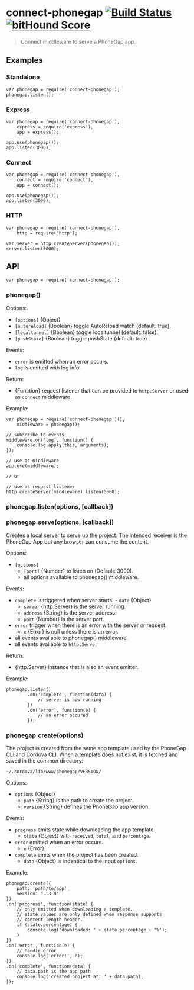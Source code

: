 # connect-phonegap [![Build Status][travis-ci-img]][travis-ci-url] [![bitHound Score][bithound-img]][bithound-url]

> Connect middleware to serve a PhoneGap app.

## Examples

### Standalone

    var phonegap = require('connect-phonegap');
    phonegap.listen();

### Express

    var phonegap = require('connect-phonegap'),
        express = require('express'),
        app = express();

    app.use(phonegap());
    app.listen(3000);

### Connect

    var phonegap = require('connect-phonegap'),
        connect = require('connect'),
        app = connect();

    app.use(phonegap());
    app.listen(3000);

### HTTP

    var phonegap = require('connect-phonegap'),
        http = require('http');

    var server = http.createServer(phonegap());
    server.listen(3000);

## API

    var phonegap = require('connect-phonegap');

### phonegap()

Options:

  - `[options]` {Object}
  - `[autoreload]` {Boolean} toggle AutoReload watch (default: true).
  - `[localtunnel]` {Boolean} toggle localtunnel (default: false).
  - `[pushState]` {Boolean} toggle pushState (default: true)

Events:

  - `error` is emitted when an error occurs.
  - `log` is emitted with log info.

Return:

  - {Function} request listener that can be provided to `http.Server` or
    used as `connect` middleware.

Example:

    var phonegap = require('connect-phonegap')(),
        middleware = phonegap();

    // subscribe to events
    middleware.on('log', function() {
        console.log.apply(this, arguments);
    });

    // use as middleware
    app.use(middleware);

    // or

    // use as request listener
    http.createServer(middleware).listen(3000);

### phonegap.listen(options, [callback])
### phonegap.serve(options, [callback])

Creates a local server to serve up the project. The intended
receiver is the PhoneGap App but any browser can consume the
content.

Options:

  - `[options]`
    - `[port]` {Number} to listen on (Default: 3000).
    - all options available to phonegap() middleware.

Events:

   - `complete` is triggered when server starts.
    - `data` {Object}
      - `server` {http.Server} is the server running.
      - `address` {String} is the server address.
      - `port` {Number} is the server port.
  - `error` trigger when there is an error with the server or request.
    - `e` {Error} is null unless there is an error.
  - all events available to phonegap() middleware.
  - all events available to `http.Server`

Return:

  - {http.Server} instance that is also an event emitter.

Example:

    phonegap.listen()
            .on('complete', function(data) {
                // server is now running
            })
            .on('error', function(e) {
                // an error occured
            });

### phonegap.create(options)

The project is created from the same app template used by the PhoneGap CLI
and Cordova CLI. When a template does not exist, it is fetched and saved
in the common directory:

    ~/.cordova/lib/www/phonegap/VERSION/

Options:

  - `options` {Object}
    - `path` {String} is the path to create the project.
    - `version` {String} defines the PhoneGap app version.

Events:

  - `progress` emits state while downloading the app template.
    - `state` {Object} with `received`, `total`, and `percentage`.
  - `error` emitted when an error occurs.
    - `e` {Error}
  - `complete` emits when the project has been created.
    - `data` {Object} is indentical to the input `options`.

Example:

    phonegap.create({
        path: 'path/to/app',
        version: '3.3.0'
    })
    .on('progress', function(state) {
        // only emitted when downloading a template.
        // state values are only defined when response supports
        // content-length header.
        if (state.percentage) {
            console.log('downloaded: ' + state.percentage + '%');
        }
    })
    .on('error', function(e) {
        // handle error
        console.log('error:', e);
    })
    .on('complete', function(data) {
        // data.path is the app path
        console.log('created project at: ' + data.path);
    });

[travis-ci-img]: https://travis-ci.org/phonegap/connect-phonegap.svg?branch=master
[travis-ci-url]: http://travis-ci.org/phonegap/connect-phonegap
[bithound-img]: https://www.bithound.io/github/phonegap/connect-phonegap/badges/score.svg
[bithound-url]: https://www.bithound.io/github/phonegap/connect-phonegap
